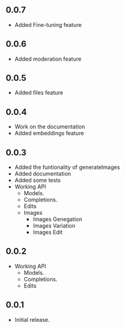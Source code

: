 ## 0.0.7

* Added Fine-tuning feature

## 0.0.6

* Added moderation feature

## 0.0.5

* Added files feature

## 0.0.4

* Work on the documentation
* Added embeddings feature

## 0.0.3
* Added the funtionality of generateImages
* Added documentation
* Added some tests
* Working API
    * Models.
    * Completions.
    * Edits
    * Images
        * Images Genegation
        * Images Variation
        * Images Edit

## 0.0.2

* Working API
    * Models.
    * Completions.
    * Edits

## 0.0.1

* Initial release.

